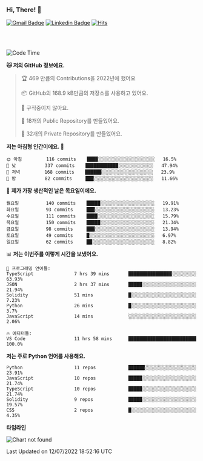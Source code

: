 ### Hi, There! 👋


[![Gmail Badge](https://img.shields.io/badge/-725psh@gmail.com-c14438?style=flat&logo=Gmail&logoColor=white&link=mailto:725psh@gmail.com)](mailto:725psh@gmail.com) 
[![Linkedin Badge](https://img.shields.io/badge/-soohanpark-0072b1?style=flat&logo=Linkedin&logoColor=white&link=https://www.linkedin.com/in/soohanpark/)](https://www.linkedin.com/in/soohanpark/) 
[![Hits](https://hits.seeyoufarm.com/api/count/incr/badge.svg?url=https%3A%2F%2Fgithub.com%2FSoohan-Park&count_bg=%23000000&title_bg=%23828282&icon=gradle.svg&icon_color=%23FFFFFF&title=Visited&edge_flat=false)](https://hits.seeyoufarm.com)  

<br />
<br />

<!--START_SECTION:waka-->
![Code Time](http://img.shields.io/badge/Code%20Time-0%20secs-blue)

**🐱 저의 GitHub 정보에요.** 

> 🏆 469 만큼의 Contributions을 2022년에 했어요
 > 
> 📦 GitHub의 168.9 kB만큼의 저장소를 사용하고 있어요. 
 > 
> 🚫 구직중이지 않아요.
 > 
> 📜 18개의 Public Repository를 만들었어요. 
 > 
> 🔑 32개의 Private Repository를 만들었어요.  
 > 
**저는 아침형 인간이에요. 🐤** 

```text
🌞 아침         116 commits    ████░░░░░░░░░░░░░░░░░░░░░   16.5% 
🌆 낮　         337 commits    ████████████░░░░░░░░░░░░░   47.94% 
🌃 저녁         168 commits    ██████░░░░░░░░░░░░░░░░░░░   23.9% 
🌙 밤　         82 commits     ███░░░░░░░░░░░░░░░░░░░░░░   11.66%

```
📅 **제가 가장 생산적인 날은 목요일이에요.** 

```text
월요일          140 commits    █████░░░░░░░░░░░░░░░░░░░░   19.91% 
화요일          93 commits     ███░░░░░░░░░░░░░░░░░░░░░░   13.23% 
수요일          111 commits    ████░░░░░░░░░░░░░░░░░░░░░   15.79% 
목요일          150 commits    █████░░░░░░░░░░░░░░░░░░░░   21.34% 
금요일          98 commits     ███░░░░░░░░░░░░░░░░░░░░░░   13.94% 
토요일          49 commits     █░░░░░░░░░░░░░░░░░░░░░░░░   6.97% 
일요일          62 commits     ██░░░░░░░░░░░░░░░░░░░░░░░   8.82%

```


📊 **저는 이번주를 이렇게 시간을 보냈어요.** 

```text
💬 프로그래밍 언어들: 
TypeScript               7 hrs 39 mins       ████████████████░░░░░░░░░   63.93% 
JSON                     2 hrs 37 mins       █████░░░░░░░░░░░░░░░░░░░░   21.94% 
Solidity                 51 mins             █░░░░░░░░░░░░░░░░░░░░░░░░   7.23% 
Python                   26 mins             █░░░░░░░░░░░░░░░░░░░░░░░░   3.7% 
JavaScript               14 mins             ░░░░░░░░░░░░░░░░░░░░░░░░░   2.06%

🔥 에디터들: 
VS Code                  11 hrs 58 mins      █████████████████████████   100.0%

```

**저는 주로 Python 언어를 사용해요.** 

```text
Python                   11 repos            ██████░░░░░░░░░░░░░░░░░░░   23.91% 
JavaScript               10 repos            █████░░░░░░░░░░░░░░░░░░░░   21.74% 
TypeScript               10 repos            █████░░░░░░░░░░░░░░░░░░░░   21.74% 
Solidity                 9 repos             █████░░░░░░░░░░░░░░░░░░░░   19.57% 
CSS                      2 repos             █░░░░░░░░░░░░░░░░░░░░░░░░   4.35%

```


**타임라인**

![Chart not found](https://raw.githubusercontent.com/Soohan-Park/Soohan-Park/master/charts/bar_graph.png) 


 Last Updated on 12/07/2022 18:52:16 UTC
<!--END_SECTION:waka-->
